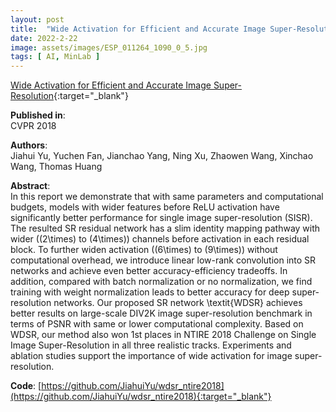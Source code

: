 ```yaml
---
layout: post
title:  "Wide Activation for Efficient and Accurate Image Super-Resolution"
date: 2022-2-22
image: assets/images/ESP_011264_1090_0_5.jpg
tags: [ AI, MinLab ]
---
```


[Wide Activation for Efficient and Accurate Image Super-Resolution](https://arxiv.org/abs/1808.08718){:target="_blank"}  

**Published in**:   
CVPR 2018 

**Authors**:   
Jiahui Yu, Yuchen Fan, Jianchao Yang, Ning Xu, Zhaowen Wang, Xinchao Wang, Thomas Huang 

**Abstract**:   
In this report we demonstrate that with same parameters and computational budgets, models with wider features before ReLU activation have significantly better performance for single image super-resolution (SISR). The resulted SR residual network has a slim identity mapping pathway with wider (\(2\times\) to \(4\times\)) channels before activation in each residual block. To further widen activation (\(6\times\) to \(9\times\)) without computational overhead, we introduce linear low-rank convolution into SR networks and achieve even better accuracy-efficiency tradeoffs. In addition, compared with batch normalization or no normalization, we find training with weight normalization leads to better accuracy for deep super-resolution networks. Our proposed SR network \textit{WDSR} achieves better results on large-scale DIV2K image super-resolution benchmark in terms of PSNR with same or lower computational complexity. Based on WDSR, our method also won 1st places in NTIRE 2018 Challenge on Single Image Super-Resolution in all three realistic tracks. Experiments and ablation studies support the importance of wide activation for image super-resolution.

**Code**:
[https://github.com/JiahuiYu/wdsr_ntire2018](https://github.com/JiahuiYu/wdsr_ntire2018){:target="_blank"}